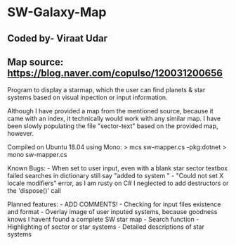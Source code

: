 # SW-Galaxy-Map
## Coded by- Viraat Udar
## Map source: https://blog.naver.com/copulso/120031200656

Program to display a starmap, which the user can find planets &amp; star systems based on visual inpection or input information.

Although I have provided a map from the mentioned source, because it came with an index, it technically would work with any similar map. I have been slowly populating the file "sector-text" based on the provided map, however.

Compiled on Ubuntu 18.04 using Mono:
    > mcs sw-mapper.cs -pkg:dotnet
    > mono sw-mapper.cs

Known Bugs:
    - When set to user input, even with a blank star sector textbox failed searches in dictionary still say "added to system <whatever>"
    - "Could not set X locale modifiers" error, as I am rusty on C# I neglected to add destructors or the 'dispose()' call

Planned features:
    - ADD COMMENTS!
    - Checking for input files existence and format
    - Overlay image of user inputed systems, because goodness knows I havent found a complete SW star map
    - Search function
    - Highlighting of sector or star systems
    - Detailed descriptions of star systems
